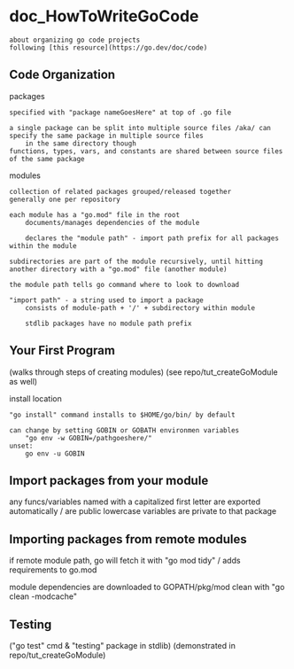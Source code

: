 
# doc_HowToWriteGoCode

	about organizing go code projects
	following [this resource](https://go.dev/doc/code)

## Code Organization

packages

	specified with "package nameGoesHere" at top of .go file

	a single package can be split into multiple source files /aka/ can specify the same package in multiple source files
		in the same directory though
	functions, types, vars, and constants are shared between source files of the same package

modules

	collection of related packages grouped/released together
	generally one per repository

	each module has a "go.mod" file in the root
		documents/manages dependencies of the module

		declares the "module path" - import path prefix for all packages within the module

	subdirectories are part of the module recursively, until hitting another directory with a "go.mod" file (another module)

	the module path tells go command where to look to download

	"import path" - a string used to import a package
		consists of module-path + '/' + subdirectory within module

		stdlib packages have no module path prefix


## Your First Program

(walks through steps of creating modules)
(see repo/tut_createGoModule as well)

install location

	"go install" command installs to $HOME/go/bin/ by default

	can change by setting GOBIN or GOBATH environmen variables
		"go env -w GOBIN=/pathgoeshere/"
	unset:
		go env -u GOBIN


## Import packages from your module

any funcs/variables named with a capitalized first letter are exported automatically / are public
lowercase variables are private to that package


## Importing packages from remote modules

if remote module path, go will fetch it with "go mod tidy" / adds requirements to go.mod

module dependencies are downloaded to GOPATH/pkg/mod
	clean with "go clean -modcache"


## Testing

("go test" cmd & "testing" package in stdlib)
(demonstrated in repo/tut_createGoModule)
